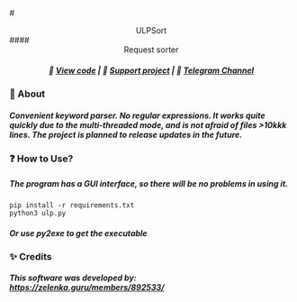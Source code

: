 #<center>ULPSort</center>
####<center> Request sorter</center>
##### <center> 🔗 [View code](https://github.com/et3rn1tyy/ulpsort/blob/main/ulp.py "View code") | 💸 [Support project](https://t.me/et3rn1tybio/6 "Support project") | 💼 [Telegram Channel ](https://t.me/et3rn1tybio "Telegram Channel ")</center>
### 🎯 About
#####  Convenient keyword parser. No regular expressions. It works quite quickly due to the multi-threaded mode, and is not afraid of files >10kkk lines. The project is planned to release updates in the future.

### ❓ How to Use?
#####  The program has a GUI interface, so there will be no problems in using it.

    pip install -r requirements.txt
	python3 ulp.py
##### Or use py2exe to get the executable


### ✨ Credits
##### This software was developed by: <br>https://zelenka.guru/members/892533/


